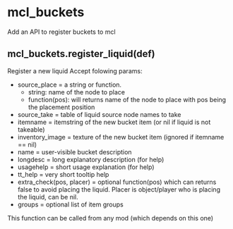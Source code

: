 # mcl_buckets
Add an API to register buckets to mcl

## mcl_buckets.register_liquid(def)

Register a new liquid
Accept folowing params:
* source_place = a string or function.
	* string: name of the node to place
	* function(pos): will returns name of the node to place with pos being the placement position
* source_take = table of liquid source node names to take
* itemname = itemstring of the new bucket item (or nil if liquid is not takeable)
* inventory_image = texture of the new bucket item (ignored if itemname == nil)
* name = user-visible bucket description
* longdesc = long explanatory description (for help)
* usagehelp = short usage explanation (for help)
* tt_help = very short tooltip help
* extra_check(pos, placer) = optional function(pos) which can returns false to avoid placing the liquid. Placer is object/player who is placing the liquid, can be nil.
* groups = optional list of item groups

This function can be called from any mod (which depends on this one)